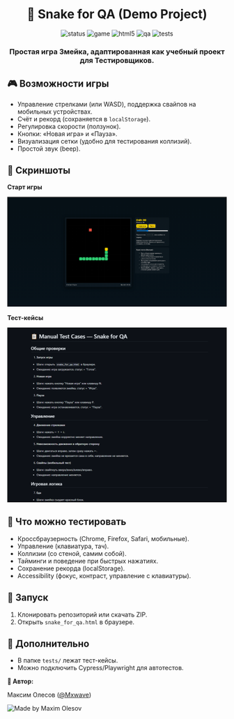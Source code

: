 <div align="center">

# 🐍 Snake for QA (Demo Project)

<p align="center">
  <img src="https://img.shields.io/badge/status-active-brightgreen" alt="status" />
  <img src="https://img.shields.io/badge/game-Snake-yellow?logo=google-play" alt="game" />
  <img src="https://img.shields.io/badge/HTML5-%23E34F26.svg?logo=html5&logoColor=white" alt="html5" />
  <img src="https://img.shields.io/badge/QA-friendly-orange" alt="qa" />
  <img src="https://img.shields.io/badge/tests-manual%20%7C%20ready-blueviolet" alt="tests" />
</p>

<h3 align="center">
Простая игра Змейка, адаптированная как учебный проект для Тестировщиков.
</h3>

</div>



## 🎮 Возможности игры
- Управление стрелками (или WASD), поддержка свайпов на мобильных устройствах.
- Счёт и рекорд (сохраняется в `localStorage`).
- Регулировка скорости (ползунок).
- Кнопки: «Новая игра» и «Пауза».
- Визуализация сетки (удобно для тестирования коллизий).
- Простой звук (beep).

## 📸 Скриншоты

**Старт игры**

![image](https://github.com/MaximMxwave/snake_for_qa/blob/main/game.png)

**Тест-кейсы**

![image](https://github.com/MaximMxwave/snake_for_qa/blob/main/test_cases.png)

## 🧪 Что можно тестировать
- Кроссбраузерность (Chrome, Firefox, Safari, мобильные).
- Управление (клавиатура, тач).
- Коллизии (со стеной, самим собой).
- Тайминги и поведение при быстрых нажатиях.
- Сохранение рекорда (localStorage).
- Accessibility (фокус, контраст, управление с клавиатуры).

## 🚀 Запуск
1. Клонировать репозиторий или скачать ZIP.
2. Открыть `snake_for_qa.html` в браузере.

## 📝 Дополнительно
- В папке `tests/` лежат тест-кейсы.
- Можно подключить Cypress/Playwright для автотестов.

**👤 Автор:**

Максим Олесов ([@Mxwave](https://t.me/Mxwave))

<p align="left">
  <img src="https://img.shields.io/badge/Made%20by-Maxim%20Olesov-blue?style=for-the-badge&logo=github" alt="Made by Maxim Olesov" />
</p>
